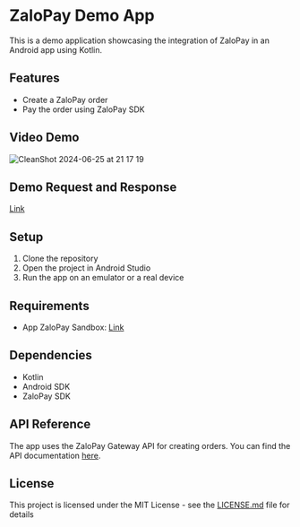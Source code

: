 # ZaloPay Demo App

This is a demo application showcasing the integration of ZaloPay in an Android app using Kotlin.

## Features

- Create a ZaloPay order
- Pay the order using ZaloPay SDK

## Video Demo

![CleanShot 2024-06-25 at 21 17 19](https://github.com/nqmgaming/testZaloPayKotlin/assets/94773751/6647d236-2c81-45d2-9d34-712a0f083e1c)

## Demo Request and Response
[Link](https://docs.zalopay.vn/v1/docs/gateway/demo.html)
## Setup

1. Clone the repository
2. Open the project in Android Studio
3. Run the app on an emulator or a real device

## Requirements 
- App ZaloPay Sandbox: [Link](https://beta-docs.zalopay.vn/docs/developer-tools/test-instructions/test-wallets/)

## Dependencies

- Kotlin
- Android SDK
- ZaloPay SDK

## API Reference

The app uses the ZaloPay Gateway API for creating orders. You can find the API documentation [here](https://docs.zalopay.vn/v1/docs/gateway/api.html#mo-ta_dac-ta-api).

## License

This project is licensed under the MIT License - see the [LICENSE.md](LICENSE) file for details

